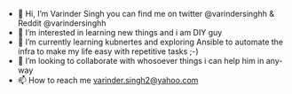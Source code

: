 - 👋 Hi, I’m Varinder Singh you can find me on twitter @varindersinghh & Reddit @varindersinghh
- 👀 I’m interested in learning new things and i am DIY guy
- 🌱 I’m currently learning kubnertes and exploring Ansible to automate the infra to make my life easy with repetitive tasks ;-)
- 💞️ I’m looking to collaborate with whosoever things i can help him in any-way
- 📫 How to reach me varinder.singh2@yahoo.com

<!---
Varindersinghh/Varindersinghh is a ✨ special ✨ repository because its `README.md` (this file) appears on your GitHub profile.
You can click the Preview link to take a look at your changes.
--->
